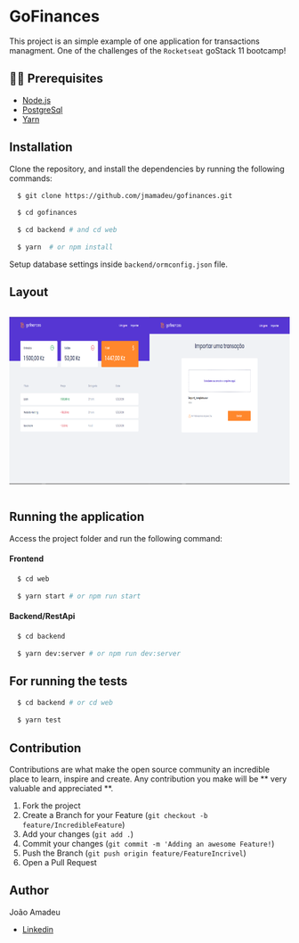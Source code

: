 # GoFinances

This project is an simple example of one application for transactions managment.
One of the challenges of the `Rocketseat` goStack 11 bootcamp!

## ✋🏻 Prerequisites

- [Node.js](https://nodejs.org/en/)
- [PostgreSql](https://www.postgresql.org/)
- [Yarn](https://yarnpkg.com/pt-BR/docs/install)

## Installation

Clone the repository, and install the dependencies by running the following commands:

```sh
  $ git clone https://github.com/jmamadeu/gofinances.git
```

```sh
  $ cd gofinances
```

```sh
  $ cd backend # and cd web
```

```sh
  $ yarn  # or npm install
```

Setup database settings inside `backend/ormconfig.json` file.

## Layout

<div style="display: flex; justify-content:space-between;">
<p>
  <img src="./.github/assets/img1.PNG" width="300" height="300">
<p>
<p>
  <img src="./.github/assets/img2.PNG" width="300" height="300">
<p>

</div>

## Running the application

Access the project folder and run the following command:

#### Frontend

```sh
  $ cd web
```

```sh
  $ yarn start # or npm run start
```

#### Backend/RestApi

```sh
  $ cd backend
```

```sh
  $ yarn dev:server # or npm run dev:server
```

## For running the tests

```sh
  $ cd backend # or cd web
```

```sh
  $ yarn test
```

## Contribution

Contributions are what make the open source community an incredible place to learn, inspire and create. Any contribution you make will be ** very valuable and appreciated **.

1. Fork the project
2. Create a Branch for your Feature (`git checkout -b feature/IncredibleFeature`)
3. Add your changes (`git add .`)
4. Commit your changes (`git commit -m 'Adding an awesome Feature!`)
5. Push the Branch (`git push origin feature/FeatureIncrivel`)
6. Open a Pull Request

## Author

João Amadeu

- [Linkedin](https://www.linkedin.com/in/jo%C3%A3o-amadeu-8812291a5/)
